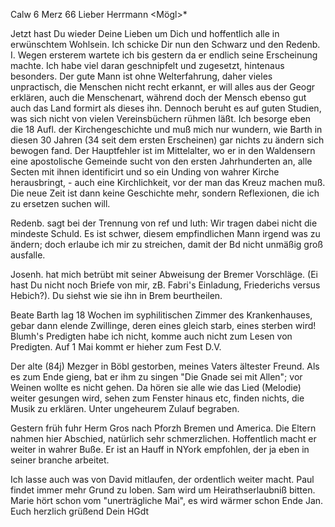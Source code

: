  Calw 6 Merz 66
Lieber Herrmann <Mögl>*

Jetzt hast Du wieder Deine Lieben um Dich und hoffentlich alle in erwünschtem Wohlsein. Ich schicke Dir nun den Schwarz und den Redenb. I. Wegen ersterem wartete ich bis gestern da er endlich seine Erscheinung machte. Ich habe viel daran geschnipfelt und zugesetzt, hintenaus besonders. Der gute Mann ist ohne Welterfahrung, daher vieles unpractisch, die Menschen nicht recht erkannt, er will alles aus der Geogr erklären, auch die Menschenart, während doch der Mensch ebenso gut auch das Land formirt als dieses ihn. Dennoch beruht es auf guten Studien, was sich nicht von vielen Vereinsbüchern rühmen läßt. Ich besorge eben die 18 Aufl. der Kirchengeschichte und muß mich nur wundern, wie Barth in diesen 30 Jahren (34 seit dem ersten Erscheinen) gar nichts zu ändern sich bewogen fand. Der Hauptfehler ist im Mittelalter, wo er in den Waldensern eine apostolische Gemeinde sucht von den ersten Jahrhunderten an, alle Secten mit ihnen identificirt und so ein Unding von wahrer Kirche herausbringt, - auch eine Kirchlichkeit, vor der man das Kreuz machen muß. Die neue Zeit ist dann keine Geschichte mehr, sondern Reflexionen, die ich zu ersetzen suchen will.

Redenb. sagt bei der Trennung von ref und luth: Wir tragen dabei nicht die mindeste Schuld. Es ist schwer, diesem empfindlichen Mann irgend was zu ändern; doch erlaube ich mir zu streichen, damit der Bd nicht unmäßig groß ausfalle.

Josenh. hat mich betrübt mit seiner Abweisung der Bremer Vorschläge. (Ei hast Du nicht noch Briefe von mir, zB. Fabri's Einladung, Friederichs versus Hebich?). Du siehst wie sie ihn in Brem beurtheilen.

Beate Barth lag 18 Wochen im syphilitischen Zimmer des Krankenhauses, gebar dann elende Zwillinge, deren eines gleich starb, eines sterben wird! 
Blumh's Predigten habe ich nicht, komme auch nicht zum Lesen von Predigten. Auf 1 Mai kommt er hieher zum Fest D.V.

Der alte (84j) Mezger in Böbl gestorben, meines Vaters ältester Freund. Als es zum Ende gieng, bat er ihm zu singen "Die Gnade sei mit Allen"; vor Weinen wollte es nicht gehen. Da hören sie alle wie das Lied (Melodie) weiter gesungen wird, sehen zum Fenster hinaus etc, finden nichts, die Musik zu erklären. Unter ungeheurem Zulauf begraben.

Gestern früh fuhr Herm Gros nach Pforzh Bremen und America. Die Eltern nahmen hier Abschied, natürlich sehr schmerzlichen. Hoffentlich macht er weiter in wahrer Buße. Er ist an Hauff in NYork empfohlen, der ja eben in seiner branche arbeitet.

Ich lasse auch was von David mitlaufen, der ordentlich weiter macht. Paul findet immer mehr Grund zu loben. Sam wird um Heirathserlaubniß bitten. Marie hört schon vom "unerträgliche Mai", es wird wärmer schon Ende Jan. 
 Euch herzlich grüßend
 Dein HGdt
